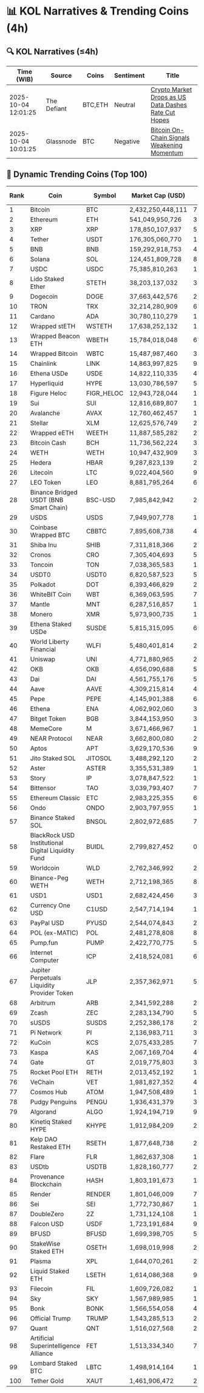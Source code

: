 # 📊 KOL Narratives & Trending Coins (4h)

## 🔍 KOL Narratives (≤4h)

| Time (WIB) | Source | Coins | Sentiment | Title |
|------------|--------|-------|-----------|-------|
| 2025-10-04 12:01:25 | The Defiant | BTC,ETH | Neutral | [Crypto Market Drops as US Data Dashes Rate Cut Hopes](https://thedefiant.io/example1) |
| 2025-10-04 10:01:25 | Glassnode | BTC | Negative | [Bitcoin On-Chain Signals Weakening Momentum](https://glassnode.com/example2) |

## 🚀 Dynamic Trending Coins (Top 100)

| Rank | Coin | Symbol | Market Cap (USD) | 24h Volume (USD) |
|------|------|--------|------------------|------------------|
| 1 | Bitcoin | BTC | 2,432,250,448,111 | 71,306,450,383 |
| 2 | Ethereum | ETH | 541,049,950,726 | 37,423,529,212 |
| 3 | XRP | XRP | 178,850,107,937 | 5,619,238,332 |
| 4 | Tether | USDT | 176,305,060,770 | 122,666,852,298 |
| 5 | BNB | BNB | 159,292,918,753 | 4,420,331,928 |
| 6 | Solana | SOL | 124,451,809,728 | 8,001,492,743 |
| 7 | USDC | USDC | 75,385,810,263 | 12,401,772,657 |
| 8 | Lido Staked Ether | STETH | 38,203,137,032 | 34,645,273 |
| 9 | Dogecoin | DOGE | 37,663,442,576 | 2,857,214,996 |
| 10 | TRON | TRX | 32,214,280,909 | 675,204,105 |
| 11 | Cardano | ADA | 30,780,110,279 | 1,646,406,350 |
| 12 | Wrapped stETH | WSTETH | 17,638,252,132 | 16,330,058 |
| 13 | Wrapped Beacon ETH | WBETH | 15,784,018,048 | 6,269,291 |
| 14 | Wrapped Bitcoin | WBTC | 15,487,987,460 | 378,490,136 |
| 15 | Chainlink | LINK | 14,863,997,825 | 943,951,391 |
| 16 | Ethena USDe | USDE | 14,822,110,335 | 477,481,328 |
| 17 | Hyperliquid | HYPE | 13,030,786,597 | 517,770,991 |
| 18 | Figure Heloc | FIGR_HELOC | 12,943,728,044 | 16,431,936 |
| 19 | Sui | SUI | 12,816,689,807 | 1,162,133,222 |
| 20 | Avalanche | AVAX | 12,760,462,457 | 1,053,484,934 |
| 21 | Stellar | XLM | 12,625,576,749 | 270,379,195 |
| 22 | Wrapped eETH | WEETH | 11,887,585,282 | 20,314,648 |
| 23 | Bitcoin Cash | BCH | 11,736,562,224 | 302,884,370 |
| 24 | WETH | WETH | 10,947,432,909 | 339,164,364 |
| 25 | Hedera | HBAR | 9,287,823,139 | 252,379,280 |
| 26 | Litecoin | LTC | 9,022,404,560 | 966,883,129 |
| 27 | LEO Token | LEO | 8,881,795,264 | 607,539 |
| 28 | Binance Bridged USDT (BNB Smart Chain) | BSC-USD | 7,985,842,942 | 2,923,799,033 |
| 29 | USDS | USDS | 7,949,907,778 | 137,281,264 |
| 30 | Coinbase Wrapped BTC | CBBTC | 7,895,608,738 | 494,281,494 |
| 31 | Shiba Inu | SHIB | 7,311,818,366 | 203,071,786 |
| 32 | Cronos | CRO | 7,305,404,693 | 50,740,766 |
| 33 | Toncoin | TON | 7,038,365,583 | 161,718,807 |
| 34 | USDT0 | USDT0 | 6,820,587,523 | 576,908,233 |
| 35 | Polkadot | DOT | 6,393,466,829 | 274,606,536 |
| 36 | WhiteBIT Coin | WBT | 6,369,063,595 | 79,924,579 |
| 37 | Mantle | MNT | 6,287,516,857 | 183,453,704 |
| 38 | Monero | XMR | 5,973,900,735 | 182,005,890 |
| 39 | Ethena Staked USDe | SUSDE | 5,815,315,095 | 60,315,192 |
| 40 | World Liberty Financial | WLFI | 5,480,401,814 | 227,541,573 |
| 41 | Uniswap | UNI | 4,771,880,965 | 296,248,204 |
| 42 | OKB | OKB | 4,656,090,688 | 575,718,154 |
| 43 | Dai | DAI | 4,561,755,176 | 56,826,593 |
| 44 | Aave | AAVE | 4,309,215,814 | 445,720,000 |
| 45 | Pepe | PEPE | 4,145,901,388 | 688,439,416 |
| 46 | Ethena | ENA | 4,062,902,060 | 362,394,256 |
| 47 | Bitget Token | BGB | 3,844,153,950 | 347,400,245 |
| 48 | MemeCore | M | 3,671,466,967 | 16,285,948 |
| 49 | NEAR Protocol | NEAR | 3,662,800,080 | 296,223,765 |
| 50 | Aptos | APT | 3,629,170,536 | 971,617,016 |
| 51 | Jito Staked SOL | JITOSOL | 3,488,292,120 | 26,226,629 |
| 52 | Aster | ASTER | 3,355,531,389 | 1,186,177,708 |
| 53 | Story | IP | 3,078,847,522 | 126,274,610 |
| 54 | Bittensor | TAO | 3,039,793,407 | 76,043,562 |
| 55 | Ethereum Classic | ETC | 2,983,225,355 | 68,445,168 |
| 56 | Ondo | ONDO | 2,903,797,955 | 166,049,013 |
| 57 | Binance Staked SOL | BNSOL | 2,802,972,685 | 7,456,162 |
| 58 | BlackRock USD Institutional Digital Liquidity Fund | BUIDL | 2,799,827,452 | 0.0 |
| 59 | Worldcoin | WLD | 2,762,346,992 | 254,981,324 |
| 60 | Binance-Peg WETH | WETH | 2,712,198,365 | 83,753,517 |
| 61 | USD1 | USD1 | 2,682,424,456 | 300,347,139 |
| 62 | Currency One USD | C1USD | 2,547,714,194 | 125,656 |
| 63 | PayPal USD | PYUSD | 2,544,074,843 | 212,206,380 |
| 64 | POL (ex-MATIC) | POL | 2,481,278,808 | 83,886,164 |
| 65 | Pump.fun | PUMP | 2,422,770,775 | 519,291,236 |
| 66 | Internet Computer | ICP | 2,418,524,081 | 66,552,221 |
| 67 | Jupiter Perpetuals Liquidity Provider Token | JLP | 2,357,362,971 | 59,265,778 |
| 68 | Arbitrum | ARB | 2,341,592,288 | 262,425,730 |
| 69 | Zcash | ZEC | 2,283,134,790 | 525,543,035 |
| 70 | sUSDS | SUSDS | 2,252,386,178 | 2,326,635 |
| 71 | Pi Network | PI | 2,136,983,711 | 31,073,267 |
| 72 | KuCoin | KCS | 2,075,433,285 | 7,077,757 |
| 73 | Kaspa | KAS | 2,067,169,704 | 46,586,865 |
| 74 | Gate | GT | 2,019,775,803 | 30,266,840 |
| 75 | Rocket Pool ETH | RETH | 2,013,452,192 | 10,474,924 |
| 76 | VeChain | VET | 1,981,827,352 | 40,739,228 |
| 77 | Cosmos Hub | ATOM | 1,947,508,489 | 112,538,561 |
| 78 | Pudgy Penguins | PENGU | 1,936,431,379 | 381,523,415 |
| 79 | Algorand | ALGO | 1,924,194,719 | 92,478,023 |
| 80 | Kinetiq Staked HYPE | KHYPE | 1,912,984,209 | 22,388,928 |
| 81 | Kelp DAO Restaked ETH | RSETH | 1,877,648,738 | 2,444,933 |
| 82 | Flare | FLR | 1,862,637,308 | 16,562,009 |
| 83 | USDtb | USDTB | 1,828,160,777 | 2,912,208 |
| 84 | Provenance Blockchain | HASH | 1,803,191,673 | 14,477.42 |
| 85 | Render | RENDER | 1,801,046,009 | 78,904,304 |
| 86 | Sei | SEI | 1,772,730,867 | 157,495,722 |
| 87 | DoubleZero | 2Z | 1,731,124,108 | 197,060,576 |
| 88 | Falcon USD | USDF | 1,723,191,684 | 9,337,166 |
| 89 | BFUSD | BFUSD | 1,699,398,705 | 5,263,954 |
| 90 | StakeWise Staked ETH | OSETH | 1,698,019,998 | 2,730,353 |
| 91 | Plasma | XPL | 1,644,070,261 | 2,055,215,254 |
| 92 | Liquid Staked ETH | LSETH | 1,614,086,368 | 903,503 |
| 93 | Filecoin | FIL | 1,609,726,082 | 192,739,785 |
| 94 | Sky | SKY | 1,567,989,985 | 18,942,419 |
| 95 | Bonk | BONK | 1,566,554,058 | 491,972,483 |
| 96 | Official Trump | TRUMP | 1,543,285,513 | 269,359,500 |
| 97 | Quant | QNT | 1,516,027,568 | 21,903,562 |
| 98 | Artificial Superintelligence Alliance | FET | 1,513,334,340 | 73,580,217 |
| 99 | Lombard Staked BTC | LBTC | 1,498,914,164 | 15,468,302 |
| 100 | Tether Gold | XAUT | 1,461,906,472 | 213,027,910 |